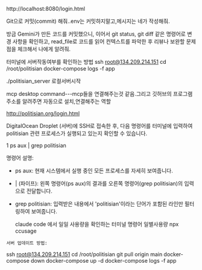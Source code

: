 http://localhost:8080/login.html

Git으로 커밋(commit) 해줘..env는 커밋하지말고,메시지는 네가 작성해줘.

방금 Gemini가 만든 코드를 커밋했으니, 
이어서 git status, git diff 같은 명령어로 변경 사항을 확인하고,
 read_file로 코드를 읽어 컨텍스트를 파악한 후
리뷰나 보완할 문제점을 체크해서 나에게 알려줘.


터미널에 서버작동여부를 확인하는 방법
ssh root@134.209.214.151
cd /root/politisian
docker-compose logs -f app

./politisian_server  로컬서버시작

mcp desktop command---mcp들을 연결해주는것 같음.그리고 깃허브의 프로그램 주소를 알려주면 자동으로 설치,연결해주는 역할

http://politisian.org/login.html


  
   DigitalOcean Droplet (서버)에 SSH로 접속한 후, 다음 명령어를 터미널에 입력하여 politisian 관련
  프로세스가 실행되고 있는지 확인할 수 있습니다.

   1 ps aux | grep politisian

  명령어 설명:

   * ps aux: 현재 시스템에서 실행 중인 모든 프로세스를 자세히 보여줍니다.
   * | (파이프): 왼쪽 명령어(ps aux)의 결과를 오른쪽 명령어(grep politisian)의 입력으로
     전달합니다.
   * grep politisian: 입력받은 내용에서 'politisian'이라는 단어가 포함된 라인만 필터링하여
     보여줍니다.



     claude code 에서 일일 사용량을 확인하는 터미널 명령어 
     일별사용량    npx ccusage


    서버 업데이트 방법:
      
  ssh root@134.209.214.151
  cd /root/politisian
  git pull origin main
  docker-compose down
  docker-compose up -d
  docker-compose logs -f app 